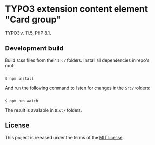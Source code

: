 TYPO3 extension content element "Card group"
==============================================================

TYPO3 v. 11.5, PHP 8.1.

## Development build
Build scss files from their `Src/` folders.
Install all dependencies in repo's root:

```

$ npm install

```
And run the following command to listen for changes in the `Src/` folders:

```

$ npm run watch

```

The result is available in `Dist/` folders.

## License
This project is released under the terms of the [MIT license](https://en.wikipedia.org/wiki/MIT_License).